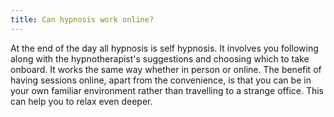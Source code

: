 ```yaml
---
title: Can hypnosis work online?
---
```

At the end of the day all hypnosis is self hypnosis. It involves you following along with the hypnotherapist's suggestions and choosing which to take onboard. It works the same way whether  in person or online. The benefit of having sessions online, apart from the convenience, is that you can be in your own familiar environment rather than travelling to a strange office. This can help you to relax even deeper.